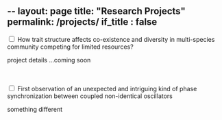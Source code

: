 --
layout: page
title: "Research Projects"
permalink: /projects/
if_title : false
---



<div class="wrap-collabsible">
  <input id="collapsible1" class="toggle" type="checkbox">
  <label for="collapsible1" class="lbl-toggle">How trait structure affects co-existence and diversity in multi-species community competing for limited resources?</label>
  <div class="collapsible-content">
    <div class="content-inner">
      <p>
        project details 
        ...coming soon 
      </p>
    </div>
  </div>
</div>

<br/>
<br/>

<div class="wrap-collabsible">
  <input id="collapsible2" class="toggle" type="checkbox">
  <label for="collapsible2" class="lbl-toggle">First observation of an unexpected and intriguing kind of phase synchronization between coupled non-identical oscillators</label>
  <div class="collapsible-content">
    <div class="content-inner">
      <p>
      something different
      </p>
    </div>
  </div>
</div>
